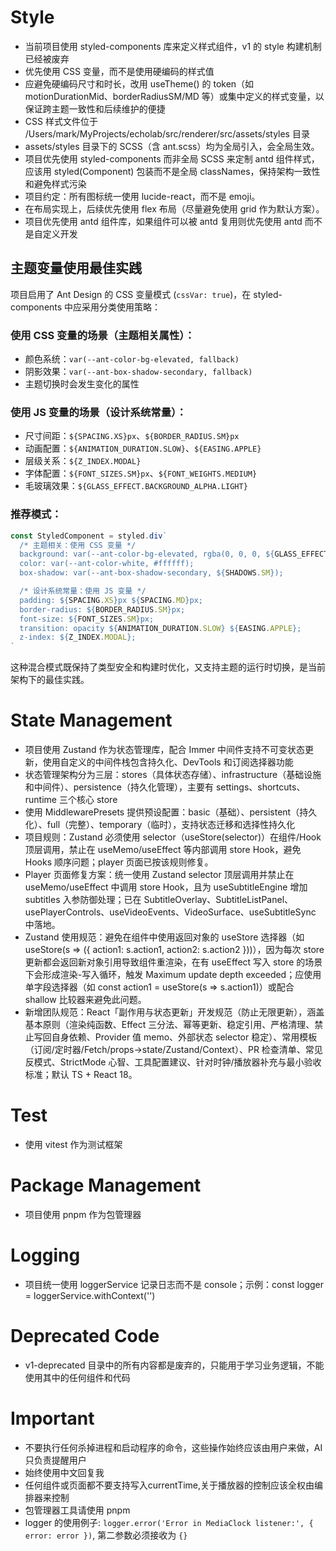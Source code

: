 # Style

- 当前项目使用 styled-components 库来定义样式组件，v1 的 style 构建机制已经被废弃
- 优先使用 CSS 变量，而不是使用硬编码的样式值
- 应避免硬编码尺寸和时长，改用 useTheme() 的 token（如 motionDurationMid、borderRadiusSM/MD 等）或集中定义的样式变量，以保证跨主题一致性和后续维护的便捷
- CSS 样式文件位于 /Users/mark/MyProjects/echolab/src/renderer/src/assets/styles 目录
- assets/styles 目录下的 SCSS（含 ant.scss）均为全局引入，会全局生效。
- 项目优先使用 styled-components 而非全局 SCSS 来定制 antd 组件样式，应该用 styled(Component) 包装而不是全局 classNames，保持架构一致性和避免样式污染
- 项目约定：所有图标统一使用 lucide-react，而不是 emoji。
- 在布局实现上，后续优先使用 flex 布局（尽量避免使用 grid 作为默认方案）。
- 项目优先使用 antd 组件库，如果组件可以被 antd 复用则优先使用 antd 而不是自定义开发

## 主题变量使用最佳实践

项目启用了 Ant Design 的 CSS 变量模式 (`cssVar: true`)，在 styled-components 中应采用分类使用策略：

### 使用 CSS 变量的场景（主题相关属性）：

- 颜色系统：`var(--ant-color-bg-elevated, fallback)`
- 阴影效果：`var(--ant-box-shadow-secondary, fallback)`
- 主题切换时会发生变化的属性

### 使用 JS 变量的场景（设计系统常量）：

- 尺寸间距：`${SPACING.XS}px`、`${BORDER_RADIUS.SM}px`
- 动画配置：`${ANIMATION_DURATION.SLOW}`、`${EASING.APPLE}`
- 层级关系：`${Z_INDEX.MODAL}`
- 字体配置：`${FONT_SIZES.SM}px`、`${FONT_WEIGHTS.MEDIUM}`
- 毛玻璃效果：`${GLASS_EFFECT.BACKGROUND_ALPHA.LIGHT}`

### 推荐模式：

```typescript
const StyledComponent = styled.div`
  /* 主题相关：使用 CSS 变量 */
  background: var(--ant-color-bg-elevated, rgba(0, 0, 0, ${GLASS_EFFECT.BACKGROUND_ALPHA.LIGHT}));
  color: var(--ant-color-white, #ffffff);
  box-shadow: var(--ant-box-shadow-secondary, ${SHADOWS.SM});

  /* 设计系统常量：使用 JS 变量 */
  padding: ${SPACING.XS}px ${SPACING.MD}px;
  border-radius: ${BORDER_RADIUS.SM}px;
  font-size: ${FONT_SIZES.SM}px;
  transition: opacity ${ANIMATION_DURATION.SLOW} ${EASING.APPLE};
  z-index: ${Z_INDEX.MODAL};
`
```

这种混合模式既保持了类型安全和构建时优化，又支持主题的运行时切换，是当前架构下的最佳实践。

# State Management

- 项目使用 Zustand 作为状态管理库，配合 Immer 中间件支持不可变状态更新，使用自定义的中间件栈包含持久化、DevTools 和订阅选择器功能
- 状态管理架构分为三层：stores（具体状态存储）、infrastructure（基础设施和中间件）、persistence（持久化管理），主要有 settings、shortcuts、runtime 三个核心 store
- 使用 MiddlewarePresets 提供预设配置：basic（基础）、persistent（持久化）、full（完整）、temporary（临时），支持状态迁移和选择性持久化
- 项目规则：Zustand 必须使用 selector（useStore(selector)）在组件/Hook 顶层调用，禁止在 useMemo/useEffect 等内部调用 store Hook，避免 Hooks 顺序问题；player 页面已按该规则修复。
- Player 页面修复方案：统一使用 Zustand selector 顶层调用并禁止在 useMemo/useEffect 中调用 store Hook，且为 useSubtitleEngine 增加 subtitles 入参防御处理；已在 SubtitleOverlay、SubtitleListPanel、usePlayerControls、useVideoEvents、VideoSurface、useSubtitleSync 中落地。
- Zustand 使用规范：避免在组件中使用返回对象的 useStore 选择器（如 useStore(s => ({ action1: s.action1, action2: s.action2 }))），因为每次 store 更新都会返回新对象引用导致组件重渲染，在有 useEffect 写入 store 的场景下会形成渲染-写入循环，触发 Maximum update depth exceeded；应使用单字段选择器（如 const action1 = useStore(s => s.action1)）或配合 shallow 比较器来避免此问题。
- 新增团队规范：React「副作用与状态更新」开发规范（防止无限更新），涵盖基本原则（渲染纯函数、Effect 三分法、幂等更新、稳定引用、严格清理、禁止写回自身依赖、Provider 值 memo、外部状态 selector 稳定）、常用模板（订阅/定时器/Fetch/props→state/Zustand/Context）、PR 检查清单、常见反模式、StrictMode 心智、工具配置建议、针对时钟/播放器补充与最小验收标准；默认 TS + React 18。

# Test

- 使用 vitest 作为测试框架

# Package Management

- 项目使用 pnpm 作为包管理器

# Logging

- 项目统一使用 loggerService 记录日志而不是 console；示例：const logger = loggerService.withContext('<ComponentName>')

# Deprecated Code

- v1-deprecated 目录中的所有内容都是废弃的，只能用于学习业务逻辑，不能使用其中的任何组件和代码

# Important

- 不要执行任何杀掉进程和启动程序的命令，这些操作始终应该由用户来做，AI只负责提醒用户
- 始终使用中文回复我
- 任何组件或页面都不要支持写入currentTime,关于播放器的控制应该全权由编排器来控制
- 包管理器工具请使用 pnpm
- logger 的使用例子: `logger.error('Error in MediaClock listener:', { error: error })`, 第二参数必须接收为 `{}`
